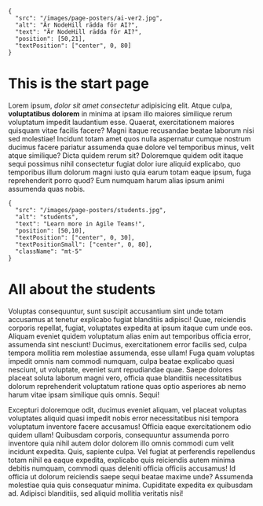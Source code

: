 ```json,poster-image
{
  "src": "/images/page-posters/ai-ver2.jpg",
  "alt": "Är NodeHill rädda för AI?",
  "text": "Är NodeHill rädda för AI?",
  "position": [50,21],
  "textPosition": ["center", 0, 80]
}
```

# This is the start page

Lorem ipsum, *dolor sit amet consectetur* adipisicing elit. Atque culpa, **voluptatibus dolorem** in minima at ipsam illo maiores similique rerum voluptatum impedit laudantium esse. Quaerat, exercitationem maiores quisquam vitae facilis facere? Magni itaque recusandae beatae laborum nisi sed molestiae! Incidunt totam amet quos nulla aspernatur cumque nostrum ducimus facere pariatur assumenda quae dolore vel temporibus minus, velit atque similique? Dicta quidem rerum sit? Doloremque quidem odit itaque sequi possimus nihil consectetur fugiat dolor iure aliquid explicabo, quo temporibus illum dolorum magni iusto quia earum totam eaque ipsum, fuga reprehenderit porro quod? Eum numquam harum alias ipsum animi assumenda quas nobis.

```json,poster-image
{
  "src": "/images/page-posters/students.jpg",
  "alt": "students",
  "text": "Learn more in Agile Teams!",
  "position": [50,10],
  "textPosition": ["center", 0, 30],
  "textPositionSmall": ["center", 0, 80],
  "className": "mt-5"
}
```

# All about the students

Voluptas consequuntur, sunt suscipit accusantium sint unde totam accusamus at tenetur explicabo fugiat blanditiis adipisci! Quae, reiciendis corporis repellat, fugiat, voluptates expedita at ipsum itaque cum unde eos. Aliquam eveniet quidem voluptatum alias enim aut temporibus officia error, assumenda sint nesciunt! Ducimus, exercitationem error facilis sed, culpa tempora mollitia rem molestiae assumenda, esse ullam! Fuga quam voluptas impedit omnis nam commodi numquam, culpa beatae explicabo quasi nesciunt, ut voluptate, eveniet sunt repudiandae quae. Saepe dolores placeat soluta laborum magni vero, officia quae blanditiis necessitatibus dolorum reprehenderit voluptatum ratione quas optio asperiores ab nemo harum vitae ipsam similique quis omnis. Sequi!

Excepturi doloremque odit, ducimus eveniet aliquam, vel placeat voluptas voluptates aliquid quasi impedit nobis error necessitatibus nisi tempora voluptatum inventore facere accusamus! Officia eaque exercitationem odio quidem ullam! Quibusdam corporis, consequuntur assumenda porro inventore quia nihil autem dolor dolorem illo omnis commodi cum velit incidunt expedita. Quis, sapiente culpa. Vel fugiat at perferendis repellendus totam nihil ea eaque expedita, explicabo quis reiciendis autem minima debitis numquam, commodi quas deleniti officia officiis accusamus! Id officia ut dolorum reiciendis saepe sequi beatae maxime unde? Assumenda molestiae quia quis consequatur minima. Cupiditate expedita ex quibusdam ad. Adipisci blanditiis, sed aliquid mollitia veritatis nisi!